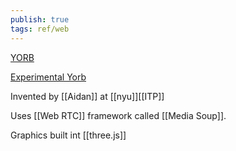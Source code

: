 ```yaml
---
publish: true 
tags: ref/web
---
```

[YORB](https://yorb.itp.io/)

[Experimental Yorb](https://yorb.itp.io/experimental/)

Invented by [[Aidan]] at [[nyu]][[ITP]]

Uses [[Web RTC]] framework called [[Media Soup]].

Graphics built int [[three.js]]
